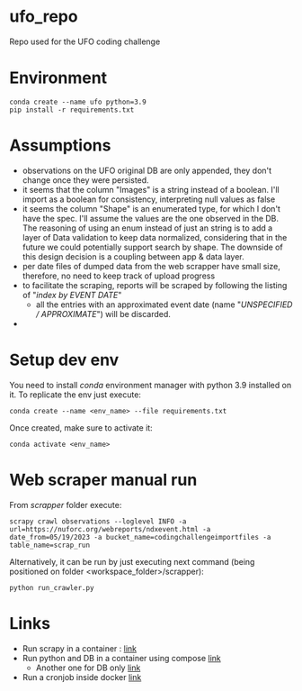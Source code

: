 # ufo_repo
Repo used for the UFO coding challenge


# Environment
```
conda create --name ufo python=3.9
pip install -r requirements.txt
```

# Assumptions
* observations on the UFO original DB are only appended, they don't change once they were persisted.
* it seems that the column "Images" is a string instead of a boolean. I'll import as a boolean for consistency, 
interpreting null values as false
* it seems the column "Shape" is an enumerated type, for which I don't have the spec. I'll assume the values are the one observed in the DB. The reasoning of using an enum instead of just an string is to add a layer of Data validation to keep data normalized, considering that in the future we could potentially support search by shape. 
The downside of this design decision is a coupling between app & data layer.
* per date files of dumped data from the web scrapper have small size, therefore, no need to keep track of upload progress
* to facilitate the scraping, reports will be scraped by following the listing of "*index by EVENT DATE*"
    * all the entries with an approximated event date (name "*UNSPECIFIED / APPROXIMATE*") will be discarded.
* 

# Setup dev env
You need to install *conda* environment manager with python 3.9 installed on it. To replicate the env just execute:
```
conda create --name <env_name> --file requirements.txt
```
Once created, make sure to activate it:
```
conda activate <env_name>
```

# Web scraper manual run
From *scrapper* folder execute:
```
scrapy crawl observations --loglevel INFO -a url=https://nuforc.org/webreports/ndxevent.html -a date_from=05/19/2023 -a bucket_name=codingchallengeimportfiles -a table_name=scrap_run
```
Alternatively, it can be run by just executing next command (being positioned on folder <workspace_folder>/scrapper):
```
python run_crawler.py
```


# Links
* Run scrapy in a container : [link](https://shinesolutions.com/2018/09/13/running-a-web-crawler-in-a-docker-container/)
* Run python and DB in a container using compose [link](https://stefanopassador.medium.com/docker-compose-with-python-and-posgresql-45c4c5174299)
    * Another one for DB only [link](https://www.docker.com/blog/how-to-use-the-postgres-docker-official-image/)
* Run a cronjob inside docker [link](https://devtron.ai/blog/running-a-cronjob-inside-docker-container-in-5-steps/)
